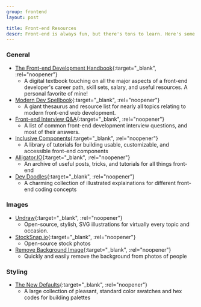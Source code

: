 ```yaml
---
group: frontend
layout: post

title: Front-end Resources
descr: Front-end is always fun, but there's tons to learn. Here's some big links to cover even more.
---
```


### General

* [The Front-end Development Handbook](https://frontendmasters.com/books/front-end-handbook/2018/){:target="_blank", :rel="noopener"}
  * A digital textbook touching on all the major aspects of a front-end developer's career path, skill sets, salary, and useful resources. A personal favorite of mine!
* [Modern Dev Spellbook](https://github.com/dexteryy/spellbook-of-modern-webdev){:target="_blank", :rel="noopener"}
  * A giant thesaurus and resource list for nearly all topics relating to modern front-end web development.
* [Front-end Interview Q&A](https://github.com/yangshun/front-end-interview-handbook){:target="_blank", :rel="noopener"}
  * A list of common front-end development interview questions, and most of their answers.
* [Inclusive Components](https://inclusive-components.design/#components){:target="_blank", :rel="noopener"}
  * A library of tutorials for building usable, customizable, and accessible front-end components
* [Alligator.IO](https://alligator.io/){:target="_blank", :rel="noopener"}
  * An archive of useful posts, tricks, and tutorials for all things front-end
* [Dev Doodles](https://www.instagram.com/dev_doodles/){:target="_blank", :rel="noopener"}
  * A charming collection of illustrated explainations for different front-end coding concepts

### Images

* [Undraw](https://undraw.co/){:target="_blank", :rel="noopener"}
  * Open-source, stylish, SVG illustrations for virtually every topic and occasion.
* [StockSnap.io](https://stocksnap.io/){:target="_blank", :rel="noopener"}
  * Open-source stock photos
* [Remove Background Image](https://www.remove.bg/){:target="_blank", :rel="noopener"}
  * Quickly and easily remove the background from photos of people

### Styling

* [The New Defaults](https://dudleystorey.github.io/thenewdefaults/){:target="_blank", :rel="noopener"}
  * A large collection of pleasant, standard color swatches and hex codes for building palettes
